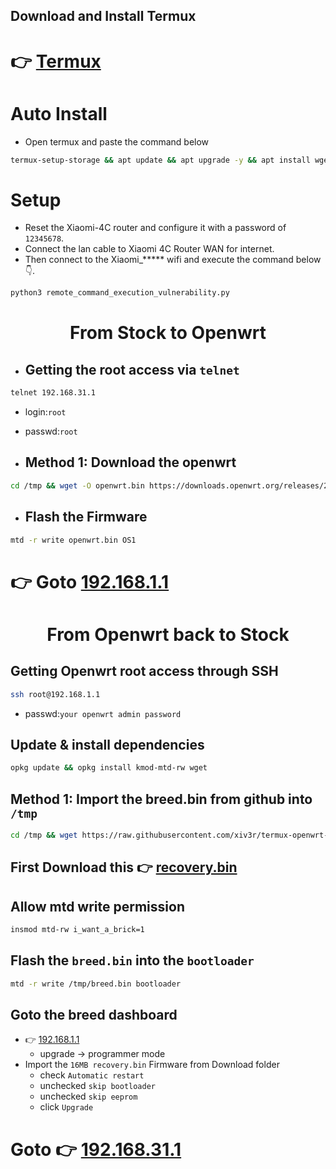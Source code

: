 ## Download and Install Termux

# 👉 [Termux](https://github.com/termux/termux-app/releases/download/v0.118.1/termux-app_v0.118.1+github-debug_universal.apk)

# Auto Install
- Open termux and paste the command below
```sh
termux-setup-storage && apt update && apt upgrade -y && apt install wget -y && wget -qO- https://raw.githubusercontent.com/xiv3r/termux-openwrt-invasion/refs/heads/main/openwrt-invasion.sh | sh && cd openwrt-invasion
```

# Setup
- Reset the Xiaomi-4C router and configure it with a password of `12345678`.
- Connect the lan cable to Xiaomi 4C Router WAN for internet.
- Then connect to the Xiaomi_***** wifi and execute the command below 👇. 

```sh
python3 remote_command_execution_vulnerability.py
```
# <h1 align="center"> From Stock to Openwrt </h1>
  
- ## Getting the root access via `telnet`
```sh
telnet 192.168.31.1
```
- login:`root`
- passwd:`root`

- ## Method 1: Download the openwrt
```sh
cd /tmp && wget -O openwrt.bin https://downloads.openwrt.org/releases/23.05.5/targets/ramips/mt76x8/openwrt-23.05.5-ramips-mt76x8-xiaomi_mi-router-4c-squashfs-sysupgrade.bin
```

- ## Flash the Firmware
```sh
mtd -r write openwrt.bin OS1
```
# 👉 Goto [192.168.1.1](http://192.168.1.1)

# <p align="center"> From Openwrt back to Stock </p>
## Getting Openwrt root access through SSH
```sh
ssh root@192.168.1.1
```
- passwd:`your openwrt admin password`


## Update & install dependencies
```sh
opkg update && opkg install kmod-mtd-rw wget
```
## Method 1: Import the breed.bin from github into `/tmp`
```sh
cd /tmp && wget https://raw.githubusercontent.com/xiv3r/termux-openwrt-invasion/refs/heads/main/breed.bin
```

## First Download this 👉 [recovery.bin](https://raw.githubusercontent.com/xiv3r/termux-openwrt-invasion/refs/heads/main/recovery.bin)

## Allow mtd write permission
```sh
insmod mtd-rw i_want_a_brick=1
```
## Flash the `breed.bin` into the `bootloader`
```sh
mtd -r write /tmp/breed.bin bootloader
```
## Goto the breed dashboard
- 👉 [192.168.1.1](192.168.1.1)
  - upgrade -> programmer mode
- Import the `16MB recovery.bin` Firmware from Download folder
  - check `Automatic restart`
  - unchecked `skip bootloader`
  - unchecked `skip eeprom`
  - click `Upgrade`
 
 # Goto 👉 [192.168.31.1](http://192.168.31.1)
